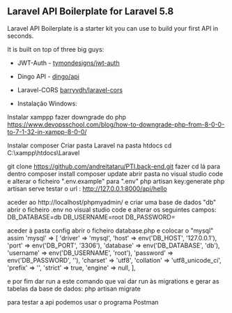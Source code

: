 ## Laravel API Boilerplate for Laravel 5.8

Laravel API Boilerplate is a starter kit you can use to build your first API in seconds.

It is built on top of three big guys:

* JWT-Auth - [tymondesigns/jwt-auth](https://github.com/tymondesigns/jwt-auth)
* Dingo API - [dingo/api](https://github.com/dingo/api)
* Laravel-CORS [barryvdh/laravel-cors](http://github.com/barryvdh/laravel-cors)


* Instalação
Windows:

Instalar xamppp
fazer downgrade do php
https://www.devopsschool.com/blog/how-to-downgrade-php-from-8-0-0-to-7-1-32-in-xampp-8-0-0/

Instalar composer
Criar pasta Laravel na pasta htdocs
cd C:\xampp\htdocs\Laravel

git clone https://github.com/andreitataru/PTI.back-end.git
fazer cd lá para dentro
composer install
composer update
abrir pasta no visual studio code e alterar o ficheiro ".env.example" para ".env"
php artisan key:generate
php artisan serve
testar o url : http://127.0.0.1:8000/api/hello

aceder ao http://localhost/phpmyadmin/ e criar uma base de dados "db"
abrir o ficheiro .env no visual studio code e alterar os seguintes campos:
DB_DATABASE=db
DB_USERNAME=root
DB_PASSWORD=

aceder à pasta config abrir o ficheiro database.php
e colocar o "mysql" assim
        'mysql' => [
            'driver' => 'mysql',
            'host' => env('DB_HOST', '127.0.0.1'),
            'port' => env('DB_PORT', '3306'),
            'database' => env('DB_DATABASE', 'db'),
            'username' => env('DB_USERNAME', 'root'),
            'password' => env('DB_PASSWORD', ''),
            'charset' => 'utf8',
            'collation' => 'utf8_unicode_ci',
            'prefix' => '',
            'strict' => true,
            'engine' => null,
        ],

e por fim dar run a este comando que vai dar run às migrations e gerar as tabelas da base de dados:
php artisan migrate

para testar a api podemos usar o programa Postman

